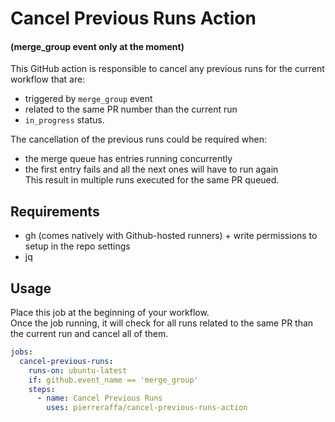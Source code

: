 # Cancel Previous Runs Action 
#### (merge_group event only at the moment)

This GitHub action is responsible to cancel any previous runs for the current workflow that are:  
- triggered by `merge_group` event  
- related to the same PR number than the current run  
- `in_progress` status.  

The cancellation of the previous runs could be required when:
- the merge queue has entries running concurrently  
- the first entry fails and all the next ones will have to run again  
This result in multiple runs executed for the same PR queued.  

## Requirements
- gh (comes natively with Github-hosted runners) + write permissions to setup in the repo settings
- jq

## Usage  

Place this job at the beginning of your workflow.  
Once the job running, it will check for all runs related to the same PR than the current run and cancel all of them.  

```yaml
jobs:
  cancel-previous-runs:
    runs-on: ubuntu-latest
    if: github.event_name == 'merge_group'
    steps:
      - name: Cancel Previous Runs
        uses: pierreraffa/cancel-previous-runs-action
```